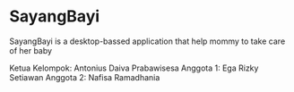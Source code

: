 # SayangBayi
SayangBayi is a desktop-bassed application that help mommy to take care of her baby

Ketua Kelompok: Antonius Daiva Prabawisesa
Anggota 1: Ega Rizky Setiawan
Anggota 2: Nafisa Ramadhania
